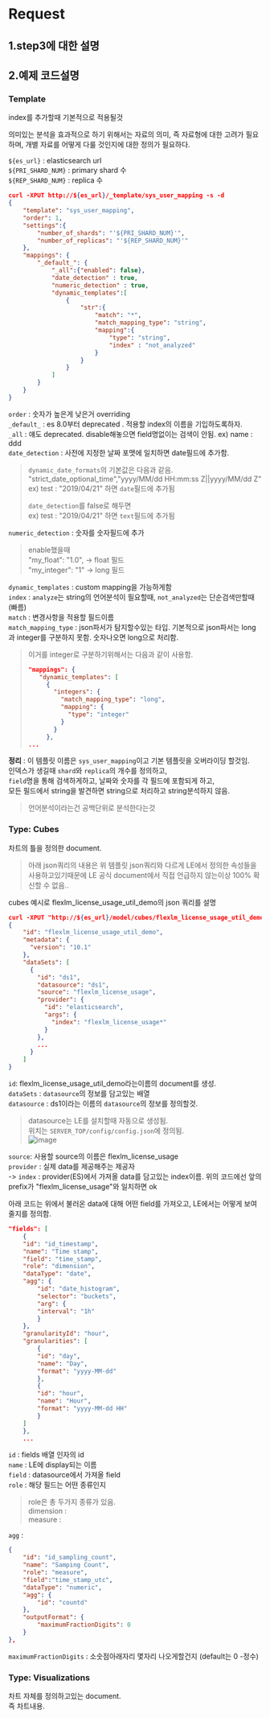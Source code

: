 # Request

## 1.step3에 대한 설명

## 2.예제 코드설명

### Template
index를 추가할때 기본적으로 적용될것  

의미있는 분석을 효과적으로 하기 위해서는 자료의 의미, 즉 자료형에 대한 고려가 필요하며, 개별 자료를 어떻게 다룰 것인지에 대한 정의가 필요하다.  

`${es_url}` : elasticsearch url  
`${PRI_SHARD_NUM}` : primary shard 수  
`${REP_SHARD_NUM}` : replica 수  

~~~json
curl -XPUT http://${es_url}/_template/sys_user_mapping -s -d
{
    "template": "sys_user_mapping",
    "order": 1,
    "settings":{
        "number_of_shards": "'${PRI_SHARD_NUM}'",
        "number_of_replicas": "'${REP_SHARD_NUM}'"
    },
    "mappings": {
        "_default_": {
            "_all":{"enabled": false},
            "date_detection" : true,
            "numeric_detection" : true,
            "dynamic_templates":[
                {
                    "str":{
                        "match": "*",
                        "match_mapping_type": "string",
                        "mapping":{
                            "type": "string",
                            "index" : "not_analyzed"
                        }
                    }
                }
            ]
        }
    }
}
~~~

`order` : 숫자가 높은게 낮은거 overriding  
`_default_` : es 8.0부터 deprecated . 적용할 index의 이름을 기입하도록하자.  
`_all` : 얘도 deprecated. disable해놓으면 field명없이는 검색이 안됨. ex) name : ddd  
`date_detection` : 사전에 지정한 날짜 포맷에 일치하면 date필드에 추가함.  
> `dynamic_date_formats`의 기본값은 다음과 같음.  
>"strict_date_optional_time","yyyy/MM/dd HH:mm:ss Z||yyyy/MM/dd Z"  
> ex) test : "2019/04/21" 하면 `date`필드에 추가됨
> 
>`date_detection`를 false로 해두면   
> ex) test : "2019/04/21" 하면 `text`필드에 추가됨

`numeric_detection` : 숫자를 숫자필드에 추가
>enable했을때  
> "my_float":   "1.0",  -> float 필드  
> "my_integer": "1"  -> long 필드

`dynamic_templates` : custom mapping을 가능하게함  
`index` : `analyze`는 string의 언어분석이 필요할때, `not_analyzed`는 단순검색만할때(빠름)  
`match` : 변경사항을 적용할 필드이름     
`match_mapping_type` : json파서가 탐지할수있는 타입. 기본적으로 json파서는 long과 integer를 구분하지 못함. 숫자나오면 long으로 처리함.   
>이거를 integer로 구분하기위해서는 다음과 같이 사용함.  
>~~~json
>"mappings": {
>    "dynamic_templates": [
>      {
>        "integers": {
>          "match_mapping_type": "long",
>          "mapping": {
>            "type": "integer"
>          }
>        }
>      },
>...
>~~~  

**정리** : 이 템플릿 이름은 `sys_user_mapping`이고 기본 템플릿을 오버라이딩 할것임.  
인덱스가 생길때 `shard`와 `replica`의 개수를 정의하고,  
`field`명을 통해 검색하게하고, 날짜와 숫자를 각 필드에 포함되게 하고,  
모든 필드에서 string을 발견하면 string으로 처리하고 string분석하지 않음.  

>언어분석이라는건 공백단위로 분석한다는것

### Type: Cubes
차트의 틀을 정의한 document.  

>아래 json쿼리의 내용은 위 템플릿 json쿼리와 다르게 LE에서 정의한 속성들을 사용하고있기때문에 LE 공식 document에서 직접 언급하지 않는이상 100% 확신할 수 없음..  

cubes 예시로 flexlm_license_usage_util_demo의 json 쿼리를 설명  
~~~json
curl -XPUT "http://${es_url}/model/cubes/flexlm_license_usage_util_demo" -H 'Content-Type: application/json' -d'
{
    "id": "flexlm_license_usage_util_demo",
    "metadata": {
      "version": "10.1"
    },
    "dataSets": [
      {
        "id": "ds1",
        "datasource": "ds1",
        "source": "flexlm_license_usage",
        "provider": {
          "id": "elasticsearch",
          "args": {
            "index": "flexlm_license_usage*"
          }
        },
        ...
      }
    ]
}
~~~
`id`: flexlm_license_usage_util_demo라는이름의 document를 생성.  
`dataSets` : `datasource`의 정보를 담고있는 배열  
`datasource` : ds1이라는 이름의 `datasource`의 정보를 정의할것.  
>datasource는 LE를 설치할때 자동으로 생성됨.  
>위치는 `SERVER_TOP/config/config.json`에 정의됨.  
>![image](https://user-images.githubusercontent.com/15958325/56945461-40d24580-6b62-11e9-9265-358225ae572a.png)  

`source`: 사용할 source의 이름은 flexlm_license_usage  
`provider` : 실제 data를 제공해주는 제공자  
-> `index` : provider(ES)에서 가져올 data를 담고있는 index이름. 위의 코드에선 앞의 prefix가 "flexlm_license_usage"와 일치하면 ok  

아래 코드는 위에서 불러온 data에 대해 어떤 field를 가져오고, LE에서는 어떻게 보여줄지를 정의함.    
~~~json
"fields": [
    {
    "id": "id_timestamp",
    "name": "Time stamp",
    "field": "time_stamp",
    "role": "dimension",
    "dataType": "date",
    "agg": {
        "id": "date_histogram",
        "selector": "buckets",
        "arg": {
        "interval": "1h"
        }
    },
    "granularityId": "hour",
    "granularities": [
        {
        "id": "day",
        "name": "Day",
        "format": "yyyy-MM-dd"
        },
        {
        "id": "hour",
        "name": "Hour",
        "format": "yyyy-MM-dd HH"
        }
    ]
    },
    ...
~~~
`id` : fields 배열 인자의 id  
`name` : LE에 display되는 이름  
`field` : datasource에서 가져올 field  
`role` : 해당 필드는 어떤 종류인지    
> role은 총 두가지 종류가 있음.  
> dimension :    
> measure :   

`agg` : 


~~~json
{
    "id": "id_sampling_count",
    "name": "Samping Count",
    "role": "measure",
    "field":"time_stamp_utc",
    "dataType": "numeric",
    "agg": {
        "id": "countd"
    },
    "outputFormat": {
        "maximumFractionDigits": 0
    }
},
~~~
`maximumFractionDigits` : 소숫점아래자리 몇자리 나오게할건지 (default는 0 -정수)  


### Type: Visualizations
차트 자체를 정의하고있는 document.   
즉 차트내용.  

